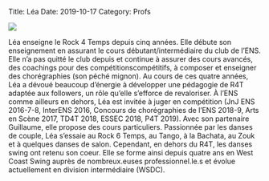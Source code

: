 Title: Léa 
Date: 2019-10-17
Category: Profs 

![](/images/lea.jpeg)

Léa enseigne le Rock 4 Temps depuis cinq années. Elle débute son enseignement en assurant le cours débutant/intermédiaire du club de l’ENS. Elle n’a pas quitté le club depuis et continue à assurer des cours avancés, des coachings pour des compétitionscompétitifs, à composer et enseigner des chorégraphies (son péché mignon). Au cours de ces quatre années, Léa a dévoué beaucoup d’énergie à développer une pédagogie de R4T adaptée aux followers, un rôle qu’elle s’efforce de revaloriser. À l’ENS comme ailleurs en dehors, Léa est invitée à juger en compétition (JnJ ENS 2016-7-8, InterENS 2016, Concours de chorégraphies de l’ENS 2018-9, Arts en Scène 2017, TD4T 2018, ESSEC 2018, P4T 2019). Avec son partenaire Guillaume, elle propose des cours particuliers. Passionnée par les danses de couple, Léa s’essaie au Rock 6 Temps, au Tango, à la Bachata, au Zouk et à quelques danses de salon. Cependant, en dehors du R4T, les danses swing ont retenu son coeur. Elle se forme ainsi depuis quatre ans en West Coast Swing auprès de nombreux.euses professionnel.le.s et évolue actuellement en division intermédiaire (WSDC). 
